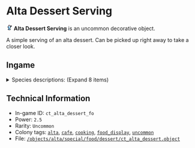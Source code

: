 # Alta Dessert Serving

<img src="https://raw.githubusercontent.com/Ceterai/Enternia/main/objects/alta/special/food/dessert/icon.png" alt="Alta Dessert Serving icon" loading="lazy" height=16px width="auto" /> **Alta Dessert Serving** is an uncommon decorative object.

A simple serving of an alta dessert. Can be picked up right away to take a closer look.

## Ingame

<details><summary>Species descriptions: (Expand 8 items)</summary>

- Alta: Oa-a, a dessert! I wonder which one it is~
- Apex: A likely sweet dessert in a bowl. Should I take it?
- Avian: Ooh, a tasty dessert! I bet it tastes just as good as it looks. Only one way to find out!
- Floran: A dessssssssert. Floran shell enjoy itsss sswetnesss!
- Glitch: Hungry. I should give this dessert a taste.
- Human: Oh, this looks tasty! I think I should try it. Just a bit.
- Hylotl: What a wonderful culinary miracle! I wonder if I could claim it.
- Novakid: This goodness is smellin' very nice!

</details>

## Technical Information

- In-game ID: `ct_alta_dessert_fo`
- Power: `2.5`
- Rarity: `Uncommon`
- Colony tags: [`alta`](https://ceterai.github.io/MyEnternia/Wiki/Tags/Alta), [`cafe`](https://ceterai.github.io/MyEnternia/Wiki/Tags/Cafe), [`cooking`](https://ceterai.github.io/MyEnternia/Wiki/Tags/Cooking), [`food_display`](https://ceterai.github.io/MyEnternia/Wiki/Tags/FoodDisplay), [`uncommon`](https://ceterai.github.io/MyEnternia/Wiki/Tags/Uncommon)
- File: [`/objects/alta/special/food/dessert/ct_alta_dessert.object`](https://github.com/Ceterai/Enternia/blob/main/objects/alta/special/food/dessert/ct_alta_dessert.object)
